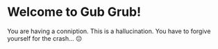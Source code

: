 # Welcome to Gub Grub!

You are having a conniption. This is a hallucination. You have to forgive yourself for the crash... 😔
